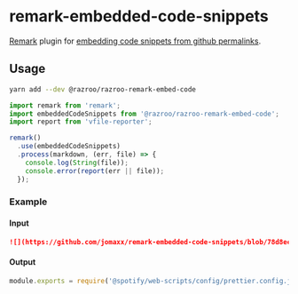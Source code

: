 # remark-embedded-code-snippets

[Remark](https://remark.js.org/) plugin for [embedding code snippets from github permalinks](https://github.blog/2017-08-15-introducing-embedded-code-snippets/).

## Usage

```sh
yarn add --dev @razroo/razroo-remark-embed-code
```

```javascript
import remark from 'remark';
import embeddedCodeSnippets from '@razroo/razroo-remark-embed-code';
import report from 'vfile-reporter';

remark()
  .use(embeddedCodeSnippets)
  .process(markdown, (err, file) => {
    console.log(String(file));
    console.error(report(err || file));
  });
```

### Example

#### Input

```markdown
![](https://github.com/jomaxx/remark-embedded-code-snippets/blob/78d8ec567422a9776beb2d48dd826189aed58267/prettier.config.js#L1)
```

#### Output

```js
module.exports = require('@spotify/web-scripts/config/prettier.config.js');
```

